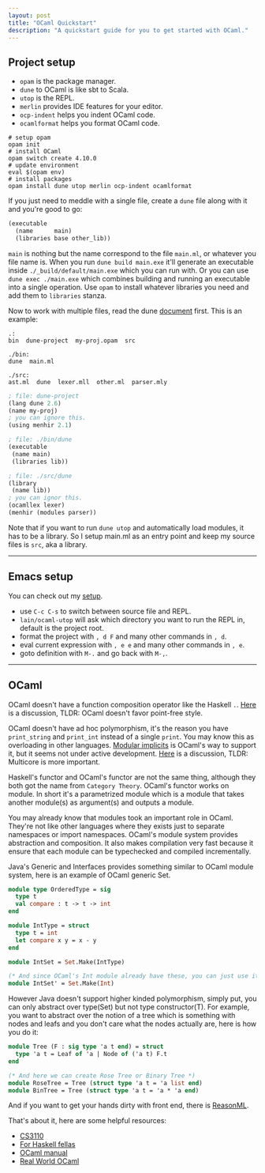 ```yaml
---
layout: post
title: "OCaml Quickstart"
description: "A quickstart guide for you to get started with OCaml."
---
```


## Project setup

* `opam` is the package manager.
* `dune` to OCaml is like sbt to Scala.
* `utop` is the REPL.
* `merlin` provides IDE features for your editor.
* `ocp-indent` helps you indent OCaml code.
* `ocamlformat` helps you format OCaml code.

```shell
# setup opam
opam init
# install OCaml
opam switch create 4.10.0
# update environment
eval $(opam env)
# install packages
opam install dune utop merlin ocp-indent ocamlformat
```

If you just need to meddle with a single file, create a `dune` file along with it and you're good to go:

```lisp
(executable
  (name      main)
  (libraries base other_lib))
```

`main` is nothing but the name correspond to the file `main.ml`, or whatever you file name is. When you run `dune build main.exe` it'll generate an executable inside `./_build/default/main.exe` which you can run with. Or you can use `dune exec ./main.exe` which combines building and running an executable into a single operation. Use `opam` to install whatever libraries you need and add them to `libraries` stanza.

Now to work with multiple files, read the dune [document](https://dune.readthedocs.io/en/stable/quick-start.html) first. This is an example:

```
.:
bin  dune-project  my-proj.opam  src

./bin:
dune  main.ml

./src:
ast.ml  dune  lexer.mll  other.ml  parser.mly
```

```lisp
; file: dune-project
(lang dune 2.6)
(name my-proj)
; you can ignore this.
(using menhir 2.1)
```

```lisp
; file: ./bin/dune
(executable
 (name main)
 (libraries lib))
```

```lisp
; file: ./src/dune
(library
 (name lib))
; you can ignor this.
(ocamllex lexer)
(menhir (modules parser))
```

Note that if you want to run `dune utop` and automatically load modules, it has to be a library. So I setup main.ml as an entry point and keep my source files is `src`, aka a library.

---

## Emacs setup

You can check out my [setup](https://github.com/0x7ffc/lain-emacs/blob/master/lisp/lain-ocaml.el).

* use `C-c C-s` to switch between source file and REPL.
* `lain/ocaml-utop` will ask which directory you want to run the REPL in, default is the project root.
* format the project with `, d F` and many other commands in `, d`.
* eval current expression with `, e e` and many other commands in `, e`.
* goto definition with `M-.` and go back with `M-,`.

---

## OCaml

OCaml doesn't have a function composition operator like the Haskell `.`. [Here](https://discuss.ocaml.org/t/why-dont-we-have-a-composition-operator-in-pervasives/1210/18) is a discussion, TLDR: OCaml doesn't favor point-free style.

OCaml doesn't have ad hoc polymorphism, it's the reason you have `print_string` and `print_int` instead of a single `print`. You may know this as overloading in other languages. [Modular implicits](http://www.lpw25.net/papers/ml2014.pdf) is OCaml's way to support it, but it seems not under active development. [Here](https://discuss.ocaml.org/t/modular-implicits/144/61) is a discussion, TLDR: Multicore is more important.

Haskell's functor and OCaml's functor are not the same thing, although they both got the name from `Category Theory`. OCaml's functor works on module. In short it's a parametrized module which is a module that takes another module(s) as argument(s) and outputs a module.

You may already know that modules took an important role in OCaml. They're not like other languages where they exists just to separate namespaces or import namespaces. OCaml's module system provides abstraction and composition. It also makes compilation very fast because it ensure that each module can be typechecked and compiled incrementally.

Java's Generic and Interfaces provides something similar to OCaml module system, here is an example of OCaml generic Set.

```ocaml
module type OrderedType = sig
  type t
  val compare : t -> t -> int
end

module IntType = struct
  type t = int
  let compare x y = x - y
end

module IntSet = Set.Make(IntType)

(* And since OCaml's Int module already have these, you can just use it *)
module IntSet' = Set.Make(Int)
```

However Java doesn't support higher kinded polymorphism, simply put, you can only abstract over type(Set<T>) but not type constructor(T<Integer>). For example, you want to abstract over the notion of a tree which is something with nodes and leafs and you don't care what the nodes actually are, here is how you do it:

```ocaml
module Tree (F : sig type 'a t end) = struct
  type 'a t = Leaf of 'a | Node of ('a t) F.t
end

(* And here we can create Rose Tree or Binary Tree *)
module RoseTree = Tree (struct type 'a t = 'a list end)
module BinTree = Tree (struct type 'a t = 'a * 'a end)
```

And if you want to get your hands dirty with front end, there is [ReasonML](https://reasonml.github.io/).

That's about it, here are some helpful resources:

* [CS3110](https://www.cs.cornell.edu/courses/cs3110/2020sp/textbook)
* [For Haskell fellas](http://blog.shaynefletcher.org/2017/05/more-type-classes-in-ocaml.html)
* [OCaml manual](http://caml.inria.fr/pub/docs/manual-ocaml)
* [Real World OCaml](http://dev.realworldocaml.org)